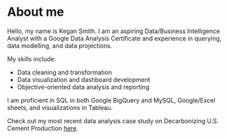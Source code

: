 # About me

Hello, my name is Kegan Smith. I am an aspiring Data/Business Intelligence Analyst with a Google Data Analysis Certificate and experience in querying, data modelling, and data projections.

My skills include:
  - Data cleaning and transformation
  - Data visualization and dashboard development
  - Objective-oriented data analysis and reporting

I am proficient in SQL in both Google BigQuery and MySQL, Google/Excel sheets, and visualizations in Tableau.

Check out my most recent data analysis case study on Decarbonizing U.S. Cement Production [here](https://github.com/KeganSm/Emissions-Impact-of-Decarbonizing-U.S.-Cement-Production/blob/main/README.md).
